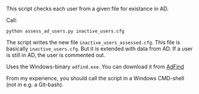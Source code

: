 This script checks each user from a given file for existance in AD.

Call:

    python assess_ad_users.py inactive_users.cfg

The script writes the
new file `inactive_users_assessed.cfg`. This file is basically `inactive_users.cfg`. But
it is extended with data from AD. If a user is still in AD, the user is commented out.

Uses the Windows-binary `adfind.exe`. You can download it
from [AdFind](http://www.joeware.net/freetools/tools/adfind/)

From my experience, you should call the script in a Windows CMD-shell (not in e.g. a
Git-bash).


